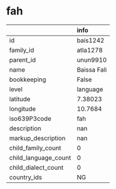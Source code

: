 # fah
|                      | info        |
|:---------------------|:------------|
| id                   | bais1242    |
| family_id            | atla1278    |
| parent_id            | unun9910    |
| name                 | Baissa Fali |
| bookkeeping          | False       |
| level                | language    |
| latitude             | 7.38023     |
| longitude            | 10.7684     |
| iso639P3code         | fah         |
| description          | nan         |
| markup_description   | nan         |
| child_family_count   | 0           |
| child_language_count | 0           |
| child_dialect_count  | 0           |
| country_ids          | NG          |
